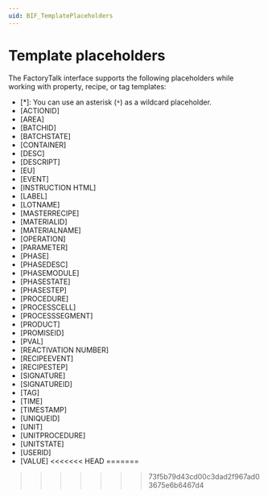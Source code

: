 ```yaml
---
uid: BIF_TemplatePlaceholders
---
```


# Template placeholders

<!-- Customized for FactoryTalk -->

The FactoryTalk interface supports the following placeholders while working with property, recipe, or tag templates:

* [*]: You can use an asterisk (`*`) as a wildcard placeholder.
* [ACTIONID]
* [AREA]
* [BATCHID]
* [BATCHSTATE]
* [CONTAINER]
* [DESC]
* [DESCRIPT]
* [EU]
* [EVENT]
* [INSTRUCTION HTML]
* [LABEL]
* [LOTNAME]
* [MASTERRECIPE]
* [MATERIALID]
* [MATERIALNAME]
* [OPERATION]
* [PARAMETER]
* [PHASE]
* [PHASEDESC]
* [PHASEMODULE]
* [PHASESTATE]
* [PHASESTEP]
* [PROCEDURE]
* [PROCESSCELL]
* [PROCESSSEGMENT]
* [PRODUCT]
* [PROMISEID]
* [PVAL]
* [REACTIVATION NUMBER]
* [RECIPEEVENT]
* [RECIPESTEP]
* [SIGNATURE]
* [SIGNATUREID]
* [TAG]
* [TIME]
* [TIMESTAMP]
* [UNIQUEID]
* [UNIT]
* [UNITPROCEDURE]
* [UNITSTATE]
* [USERID]
* [VALUE]
<<<<<<< HEAD
=======


>>>>>>> 73f5b79d43cd00c3dad2f967ad03675e6b6467d4

